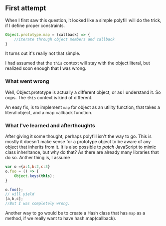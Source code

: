 ## First attempt
When I first saw this question, it looked like a simple polyfill will do the trick, if I define proper constraints.

```javascript
Object.prototype.map = (callback) => {
    //iterate through object members and callback
}
```
It turns out it's really not that simple.

I had assumed that the `this` context will stay with the object literal, but realized soon enough that I was wrong.

### What went wrong
Well, Object.prototype is actually a different object, or as I understand it.  So oops.  The `this` context is kind of different.

An easy fix, is to implement `map` for object as an utility function, that takes
a literal object, and a map callback function.

### What I've learned and afterthoughts
After giving it some thought, perhaps polyfill isn't the way to go. This is mostly it doesn't make sense for a prototype object to be aware of any object that inherits from it.  It is also possible to *patch* JavaScript to mimic class inheritance, but why do that?  As there are already many libraries that do so.  Anther thing is, I assume
```javaScript
var o ={a:1,b:2,c:3}
o.foo = () => {
    Object.keys(this);
}

o.foo();
// will yield
[a,b,c];
//But I was completely wrong.
```
Another way to go would be to create a Hash class that has `map` as a method, if we really want to have hash.map(callback).
